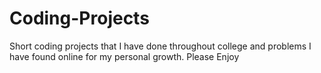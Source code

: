 # Coding-Projects
Short coding projects that I have done throughout college and problems I have found online for my personal growth. Please Enjoy
